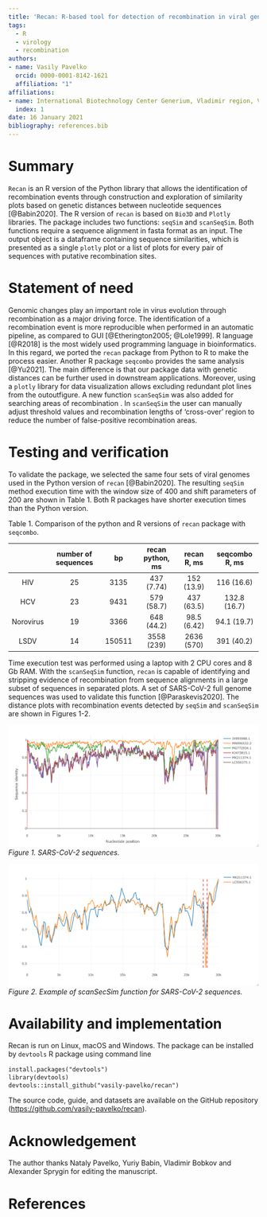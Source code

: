 ```yaml
---
title: 'Recan: R-based tool for detection of recombination in viral genomes'
tags:
  - R
  - virology
  - recombination
authors:
- name: Vasily Pavelko
  orcid: 0000-0001-8142-1621
  affiliation: "1"
affiliations: 
- name: International Biotechnology Center Generium, Vladimir region, Volginskiy, Russian Federation.
  index: 1
date: 16 January 2021
bibliography: references.bib
---
```



# Summary
`Recan` is an R version of the Python library that allows the identification of recombination events through construction and exploration of similarity plots based on genetic distances between nucleotide sequences [@Babin2020]. The R version of `recan` is based on `Bio3D` and `Plotly` libraries. The package includes two functions: `seqSim` and `scanSeqSim`. Both functions require a sequence alignment in fasta format as an input. The output object is a dataframe containing sequence similarities, which is presented as a single `plotly` plot or a list of plots for every pair of sequences with putative recombination sites.

# Statement of need
Genomic changes play an important role in virus evolution through recombination as a major driving force. The identification of a recombination event is more reproducible when performed in an automatic pipeline, as compared to GUI [@Etherington2005; @Lole1999]. R language [@R2018] is the most widely used programming language in bioinformatics. In this regard, we ported the `recan` package from Python to R to make the process easier.
Another R package `seqcombo` provides the same analysis [@Yu2021]. The main difference is that our package data with genetic distances can be further used in downstream applications. Moreover, using a `plotly` library for data visualization allows excluding redundant plot lines from the outoutfigure. A new function `scanSeqSim` was also added for searching areas of recombination . In `scanSeqSim` the user can manually adjust threshold values and recombination lengths of ‘cross-over’ region to reduce the number of false-positive recombination areas. 

# Testing and verification
To validate the package, we selected the same four sets of viral genomes used in the Python version of `recan` [@Babin2020].
The resulting `seqSim` method execution time with the window size of 400 and shift parameters of 200 are shown in Table 1. Both R packages have shorter execution times than the Python version.

Table 1. Comparison of the python and R versions of `recan` package with `seqcombo`.

|           | number of  sequences |   bp   | recan python, ms | recan R, ms | seqcombo R, ms |
|:---------:|:--------------------:|:------:|:----------------:|:-----------:|:--------------:|
|    HIV    |          25          |  3135  |    437 (7.74)    |  152 (13.9) |   116 (16.6)   |
|    HCV    |          23          |  9431  |    579 (58.7)    |  437 (63.5) |  132.8 (16.7)  |
| Norovirus |          19          |  3366  |    648 (44.2)    | 98.5 (6.42) |   94.1 (19.7)  |
|    LSDV   |          14          | 150511 |    3558 (239)    |  2636 (570) |   391 (40.2)   |

Time execution test was performed using a laptop with 2 CPU cores and 8 Gb RAM.
With the `scanSeqSim` function, `recan` is capable of identifying and stripping evidence of recombination from sequence alignments in a large subset of sequences in separated plots. A set of SARS-CoV-2 full genome sequences was used to validate this function [@Paraskevis2020].
The distance plots with recombination events detected by `seqSim` and `scanSeqSim` are shown in Figures 1-2.

![](https://raw.githubusercontent.com/vasily-pavelko/recan/master/plots_paper/SARS_COV_2_all.jpg)
_Figure 1. SARS-CoV-2 sequences._

![](https://raw.githubusercontent.com/vasily-pavelko/recan/master/plots_paper/SARS_COV_2_%2315.jpg)
_Figure 2. Example of scanSecSim function for SARS-CoV-2 sequences._



# Availability and implementation
Recan is run on Linux, macOS and Windows. The package can be installed by `devtools` R package using command line
```
install.packages("devtools")  
library(devtools)  
devtools::install_github("vasily-pavelko/recan")
```
The source code, guide, and datasets are available on the GitHub repository (https://github.com/vasily-pavelko/recan). 


# Acknowledgement 
The author thanks Nataly Pavelko, Yuriy Babin, Vladimir Bobkov and Alexander Sprygin for editing the manuscript.



# References




